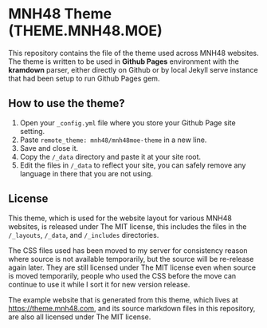 # MNH48 Theme (THEME.MNH48.MOE)

This repository contains the file of the theme used across MNH48 websites. The
theme is written to be used in **Github Pages** environment with the
**kramdown** parser, either directly on Github or by local Jekyll serve
instance that had been setup to run Github Pages gem.


## How to use the theme?

1. Open your `_config.yml` file where you store your Github Page site setting.
2. Paste `remote_theme: mnh48/mnh48moe-theme` in a new line.
3. Save and close it.
4. Copy the `/_data` directory and paste it at your site root.
5. Edit the files in `/_data` to reflect your site, you can safely remove any
language in there that you are not using.


## License

This theme, which is used for the website layout for various MNH48 websites,
is released under The MIT license, this includes the files in the `/_layouts`,
`/_data`, and `/_includes` directories.

The CSS files used has been moved to my server for consistency reason where
source is not available temporarily, but the source will be re-release again
later. They are still licensed under The MIT license even when source is moved
temporarily, people who used the CSS before the move can continue to use it
while I sort it for new version release.

The example website that is generated from this theme, which lives at
https://theme.mnh48.com, and its source markdown files in this repository,
are also all licensed under The MIT license.
